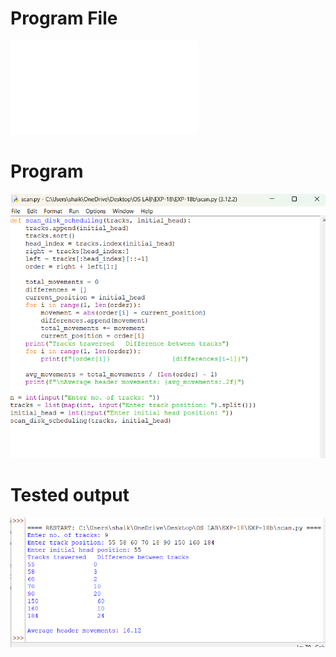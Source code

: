 # Program File
![program_file](scan.py)

# Program
![program](scan_program.png)

# Tested output
![Tested_output](scan_output.png)
